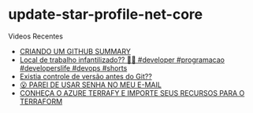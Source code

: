 # update-star-profile-net-core

Videos Recentes
<!-- YOUTUBE:START -->
- [CRIANDO UM GITHUB SUMMARY](https://www.youtube.com/watch?v=WrdylaqrzIM)
- [Local de trabalho infantilizado?? 🤔🤔 #developer #programacao #developerslife #devops #shorts](https://www.youtube.com/watch?v=8BJYnYnZ7fk)
- [Existia controle de versão antes do Git??](https://www.youtube.com/watch?v=MPxICLEhVTE)
- [😮​ PAREI DE USAR SENHA NO MEU E-MAIL](https://www.youtube.com/watch?v=ykPirMg_D5s)
- [CONHEÇA O AZURE TERRAFY E IMPORTE SEUS RECURSOS PARA O TERRAFORM](https://www.youtube.com/watch?v=7t4eEoa9Ruc)
<!-- YOUTUBE:END -->
